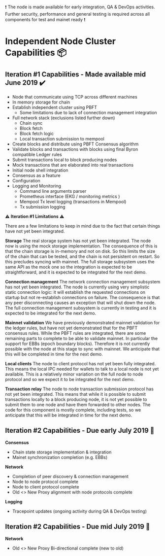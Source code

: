 ❗️ The node is made available for early integration, QA & DevOps activities. Further security, performance and general testing is required across all components for test and mainet ready ❗️ 

# Independent Node Cluster Capabilities 📦 

## Iteration #1 Capabilities - Made available mid June 2019 ✔️ 
* Node that communicate using TCP across different machines
* In memory storage for chain  
* Establish independent cluster using PBFT
    * Some limitations due to lack of connection management integration 
* Full network stack (exclusions listed further down)
    * Chain sync 
    * Block fetch 
    * Block fetch logic 
    * Local transaction submission to mempool 
* Create blocks and distribute using PBFT Consensus algorithm 
* Validate blocks and transactions with blocks using final Byron compatible Ledger rules 
* Submit transactions local to block producing nodes
* Mock transactions that are elaborated into real transactions 
* Initial node shell integration 
* Consensus as a feature 
* Configuration 
* Logging and Monitoring 
    * Command line arguments parser 
    * Prometheus interface (EKG / monitoring metrics )
    * Mempool Tx level logging (transactions in Mempool)
    * Tx submission logging


⚠️ **Iteration #1 Limitations** ⚠️  

There are a few limitations to keep in mind due to the fact that certain things have not yet been integrated.

**Storage** The real storage system has not yet been integrated. The node now is using the mock storage implementation. The consequence of this is that the chain storage is in-memory and not on disk. So this limits the size of the chain that can be tested, and the chain is not persistent on restart. So this precludes syncing with mainnet. The full storage subsystem uses the same API as the mock one so the integration is expected to be straightforward, and it is expected to be integrated for the next demo.

**Connection management** The network connection management subsystem has not yet been integrated. The node is currently using very simplistic static connection logic: it will establish the requested connections on startup but not re-establish connections on failure. The consequence is that any peer disconnecting causes an exception that will shut down the node. The full connection management subsystem is currently in testing and it is expected to be integrated for the next demo.

**Mainnet validation** We have previously demonstrated mainnet validation for the ledger rules, but have not yet demonstrated that for the PBFT consensus rules. While the PBFT rules are integrated, there are some remaining parts to complete to be able to validate mainnet. In particular the support for EBBs (epoch boundary blocks). Therefore it is not currently possible with the node at this stage to sync with mainnet. We anticipate that this will be completed in time for the next demo.

**Local clients** The node to client protocol has not yet been fully integrated. This means the local IPC needed for wallets to talk to a local node is not yet available. This is a relatively minor variation on the full node to node protocol and so we expect it to be integrated for the next demo.

**Transaction relay** The node to node transaction submission protocol has not yet been integrated. This means that while it is possible to submit transactions locally to a block producing node, it is not yet possible to submit them to one node and have them forwarded to other nodes. The code for this component is mostly complete, including tests, so we anticipate that this will be integrated in time for the next demo.

## Iteration #2 Capabilities - Due early July 2019 🔨 

**Consensus**
* Chain state storage implementation & integration
* Mainet synchronization completion (e.g. EBBs)

**Network**
* Completion of peer discovery & connection management 
* Node to node protocol complete
* Node to client protocol complete
* Old <> New Proxy alignment with node protocols complete

**Logging**
* Tracepoint updates (ongoing activity during QA & DevOps testing)

## Iteration #2 Capabilities - Due mid July 2019 🔨 

**Network**
* Old <> New Proxy Bi-directional complete (new to old)

